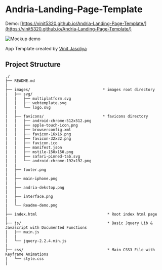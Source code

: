 # Andria-Landing-Page-Template

Demo: [https://vinit5320.github.io/Andria-Landing-Page-Template/](https://vinit5320.github.io/Andria-Landing-Page-Template/)

![Mockup demo](https://vinit5320.github.io/Andria-Landing-Page-Template/images/Readme-demo.png)

App Template created by [Vinit Jasoliya](http://www.vinitjasoliya.in/)


## Project Structure
```
./
├── README.md
|
├── images/                                * images root directory
|   ├── svg/                              
│   |   ├── multiplatform.svg
│   |   ├── webtemplate.svg
│   |   └── logo.svg
│   |
|   ├── favicons/                          * favicons directory
|   |   ├── android-chrome-512x512.png
|   |   ├── apple-touch-icon.png
|   |   ├── browserconfig.xml
|   |   ├── favicon-16x16.png
|   |   ├── favicon-32x32.png
|   |   ├── favicon.ico
|   |   ├── manifest.json
|   |   ├── mstile-150x150.png
|   |   ├── safari-pinned-tab.svg
|   │   └── android-chrome-192x192.png
|   |   
|   ├── footer.png
|   |   
|   ├── main-iphone.png   
|   |   
|   ├── andria-dekstop.png   
|   |
|   ├── interface.png   
|   |
|   └── Readme-demo.png
│
├── index.html                               * Root index html page
|
├── js/                                      * Basic Jquery Lib & Javascript with Documented Functions
|   ├── main.js                              
│   |
|   └── jquery-2.2.4.min.js
|
├── css/                                     * Main CSS3 File with Keyframe Animations
|   └── style.css
|
```

